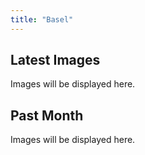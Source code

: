 ```yaml
---
title: "Basel"
---
```


## Latest Images

Images will be displayed here.

## Past Month

Images will be displayed here.
